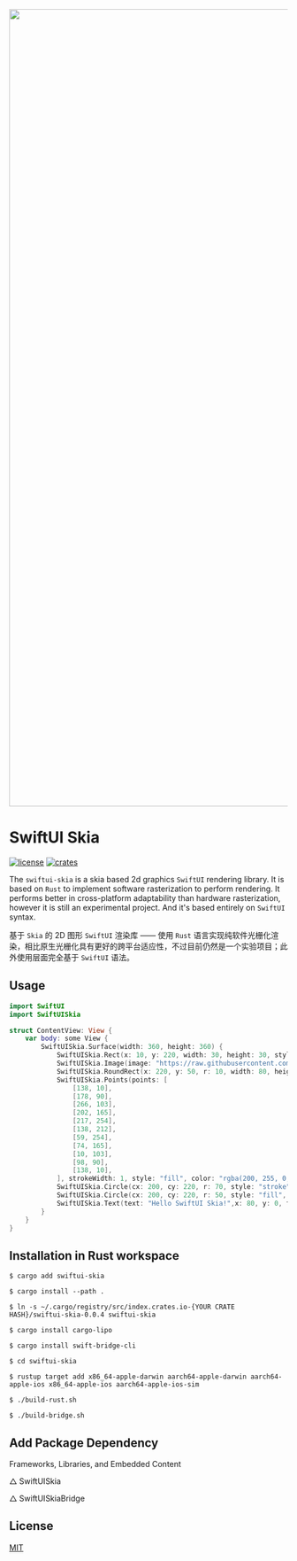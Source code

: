 <img width="1440" src="https://github.com/user-attachments/assets/a9ec1f8c-cfd0-4c4c-8219-4ba8292ee543">

# SwiftUI Skia

[![license](https://img.shields.io/badge/license-MIT-cyan)](https://revolunet.mit-license.org/) [![crates](https://img.shields.io/crates/v/swiftui-skia)](https://crates.io/crates/swiftui-skia)

The `swiftui-skia` is a skia based 2d graphics `SwiftUI` rendering library. It is based on `Rust` to implement software rasterization to perform rendering. It performs better in cross-platform adaptability than hardware rasterization, however it is still an experimental project. And it's based entirely on `SwiftUI` syntax.

基于 `Skia` 的 2D 图形 `SwiftUI` 渲染库 —— 使用 `Rust` 语言实现纯软件光栅化渲染，相比原生光栅化具有更好的跨平台适应性，不过目前仍然是一个实验项目；此外使用层面完全基于 `SwiftUI` 语法。

## Usage

```swift
import SwiftUI
import SwiftUISkia

struct ContentView: View {
    var body: some View {
        SwiftUISkia.Surface(width: 360, height: 360) {
            SwiftUISkia.Rect(x: 10, y: 220, width: 30, height: 30, style: "fill", color: "cyan") {}
            SwiftUISkia.Image(image: "https://raw.githubusercontent.com/rustq/swiftui-skia/main/examples/first-example/first-example/Assets.xcassets/swiftui-96x96_2x.imageset/swiftui-96x96_2x.png", x: 0, y: 0, width: 64, height: 64, blur: 5, brighten: 98) {}
            SwiftUISkia.RoundRect(x: 220, y: 50, r: 10, width: 80, height: 80, style: "stroke", color: "fuchsia") {}
            SwiftUISkia.Points(points: [
                [138, 10],
                [178, 90],
                [266, 103],
                [202, 165],
                [217, 254],
                [138, 212],
                [59, 254],
                [74, 165],
                [10, 103],
                [98, 90],
                [138, 10],
            ], strokeWidth: 1, style: "fill", color: "rgba(200, 255, 0, 0.7)") {}
            SwiftUISkia.Circle(cx: 200, cy: 220, r: 70, style: "stroke", color: "violet") {}
            SwiftUISkia.Circle(cx: 200, cy: 220, r: 50, style: "fill", color: "violet") {}
            SwiftUISkia.Text(text: "Hello SwiftUI Skia!",x: 80, y: 0, fontSize: 16, color: "black", maxWidth: 60) {}
        }
    }
}
```

## Installation in Rust workspace

```shell
$ cargo add swiftui-skia
```

```shell
$ cargo install --path .

$ ln -s ~/.cargo/registry/src/index.crates.io-{YOUR CRATE HASH}/swiftui-skia-0.0.4 swiftui-skia
```

```shell
$ cargo install cargo-lipo

$ cargo install swift-bridge-cli
```

```shell
$ cd swiftui-skia

$ rustup target add x86_64-apple-darwin aarch64-apple-darwin aarch64-apple-ios x86_64-apple-ios aarch64-apple-ios-sim

$ ./build-rust.sh

$ ./build-bridge.sh
```

## Add Package Dependency

Frameworks, Libraries, and Embedded Content

△ SwiftUISkia

△ SwiftUISkiaBridge


## License

[MIT](https://opensource.org/licenses/MIT)
